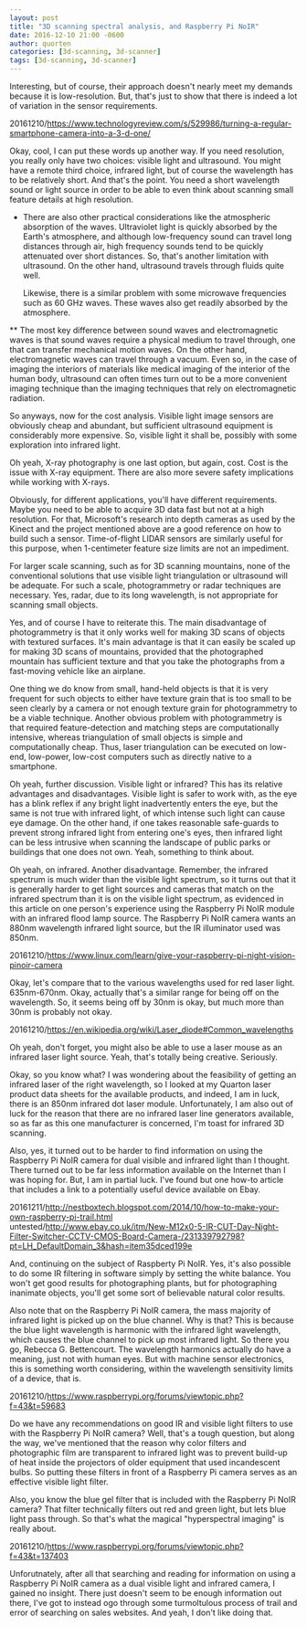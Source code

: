 ```yaml
---
layout: post
title: "3D scanning spectral analysis, and Raspberry Pi NoIR"
date: 2016-12-10 21:00 -0600
author: quorten
categories: [3d-scanning, 3d-scanner]
tags: [3d-scanning, 3d-scanner]
---
```


Interesting, but of course, their approach doesn't nearly meet my
demands because it is low-resolution.  But, that's just to show that
there is indeed a lot of variation in the sensor requirements.

20161210/https://www.technologyreview.com/s/529986/turning-a-regular-smartphone-camera-into-a-3-d-one/

Okay, cool, I can put these words up another way.  If you need
resolution, you really only have two choices: visible light and
ultrasound.  You might have a remote third choice, infrared light, but
of course the wavelength has to be relatively short.  And that's the
point.  You need a short wavelength sound or light source in order to
be able to even think about scanning small feature details at high
resolution.

* There are also other practical considerations like the atmospheric
  absorption of the waves.  Ultraviolet light is quickly absorbed by
  the Earth's atmosphere, and although low-frequency sound can travel
  long distances through air, high frequency sounds tend to be quickly
  attenuated over short distances.  So, that's another limitation with
  ultrasound.  On the other hand, ultrasound travels through fluids
  quite well.

  Likewise, there is a similar problem with some microwave frequencies
  such as 60 GHz waves.  These waves also get readily absorbed by the
  atmosphere.

<!-- more -->

** The most key difference between sound waves and electromagnetic
   waves is that sound waves require a physical medium to travel
   through, one that can transfer mechanical motion waves.  On the
   other hand, electromagnetic waves can travel through a vacuum.
   Even so, in the case of imaging the interiors of materials like
   medical imaging of the interior of the human body, ultrasound can
   often times turn out to be a more convenient imaging technique than
   the imaging techniques that rely on electromagnetic radiation.

So anyways, now for the cost analysis.  Visible light image sensors
are obviously cheap and abundant, but sufficient ultrasound equipment
is considerably more expensive.  So, visible light it shall be,
possibly with some exploration into infrared light.

Oh yeah, X-ray photography is one last option, but again, cost.  Cost
is the issue with X-ray equipment.  There are also more severe safety
implications while working with X-rays.

Obviously, for different applications, you'll have different
requirements.  Maybe you need to be able to acquire 3D data fast but
not at a high resolution.  For that, Microsoft's research into depth
cameras as used by the Kinect and the project mentioned above are a
good reference on how to build such a sensor.  Time-of-flight LIDAR
sensors are similarly useful for this purpose, when 1-centimeter
feature size limits are not an impediment.

For larger scale scanning, such as for 3D scanning mountains, none of
the conventional solutions that use visible light triangulation or
ultrasound will be adequate.  For such a scale, photogrammetry or
radar techniques are necessary.  Yes, radar, due to its long
wavelength, is not appropriate for scanning small objects.

Yes, and of course I have to reiterate this.  The main disadvantage of
photogrammetry is that it only works well for making 3D scans of
objects with textured surfaces.  It's main advantage is that it can
easily be scaled up for making 3D scans of mountains, provided that
the photographed mountain has sufficient texture and that you take the
photographs from a fast-moving vehicle like an airplane.

One thing we do know from small, hand-held objects is that it is very
frequent for such objects to either have texture grain that is too
small to be seen clearly by a camera or not enough texture grain for
photogrammetry to be a viable technique.  Another obvious problem with
photogrammetry is that required feature-detection and matching steps
are computationally intensive, whereas triangulation of small objects
is simple and computationally cheap.  Thus, laser triangulation can be
executed on low-end, low-power, low-cost computers such as directly
native to a smartphone.

Oh yeah, further discussion.  Visible light or infrared?  This has its
relative advantages and disadvantages.  Visible light is safer to work
with, as the eye has a blink reflex if any bright light inadvertently
enters the eye, but the same is not true with infrared light, of which
intense such light can cause eye damage.  On the other hand, if one
takes reasonable safe-guards to prevent strong infrared light from
entering one's eyes, then infrared light can be less intrusive when
scanning the landscape of public parks or buildings that one does not
own.  Yeah, something to think about.

Oh yeah, on infrared.  Another disadvantage.  Remember, the infrared
spectrum is much wider than the visible light spectrum, so it turns
out that it is generally harder to get light sources and cameras that
match on the infrared spectrum than it is on the visible light
spectrum, as evidenced in this article on one person's experience
using the Raspberry Pi NoIR module with an infrared flood lamp source.
The Raspberry Pi NoIR camera wants an 880nm wavelength infrared light
source, but the IR illuminator used was 850nm.

20161210/https://www.linux.com/learn/give-your-raspberry-pi-night-vision-pinoir-camera

Okay, let's compare that to the various wavelengths used for red laser
light.  635nm-670nm.  Okay, actually that's a similar range for being
off on the wavelength.  So, it seems being off by 30nm is okay, but
much more than 30nm is probably not okay.

20161210/https://en.wikipedia.org/wiki/Laser_diode#Common_wavelengths

Oh yeah, don't forget, you might also be able to use a laser mouse as
an infrared laser light source.  Yeah, that's totally being creative.
Seriously.

Okay, so you know what?  I was wondering about the feasibility of
getting an infrared laser of the right wavelength, so I looked at my
Quarton laser product data sheets for the available products, and
indeed, I am in luck, there is an 850nm infrared dot laser module.
Unfortunately, I am also out of luck for the reason that there are no
infrared laser line generators available, so as far as this one
manufacturer is concerned, I'm toast for infrared 3D scanning.

Also, yes, it turned out to be harder to find information on using the
Raspberry Pi NoIR camera for dual visible and infrared light than I
thought.  There turned out to be far less information available on the
Internet than I was hoping for.  But, I am in partial luck.  I've
found but one how-to article that includes a link to a potentially
useful device available on Ebay.

20161211/http://nestboxtech.blogspot.com/2014/10/how-to-make-your-own-raspberry-pi-trail.html  
untested/http://www.ebay.co.uk/itm/New-M12x0-5-IR-CUT-Day-Night-Filter-Switcher-CCTV-CMOS-Board-Camera-/231339792798?pt=LH_DefaultDomain_3&hash=item35dced199e

And, continuing on the subject of Raspberty Pi NoIR.  Yes, it's also
possible to do some IR filtering in software simply by setting the
white balance.  You won't get good results for photographing plants,
but for photographing inanimate objects, you'll get some sort of
believable natural color results.

Also note that on the Raspberry Pi NoIR camera, the mass majority of
infrared light is picked up on the blue channel.  Why is that?  This
is because the blue light wavelength is harmonic with the infrared
light wavelength, which causes the blue channel to pick up most
infrared light.  So there you go, Rebecca G. Bettencourt.  The
wavelength harmonics actually do have a meaning, just not with human
eyes.  But with machine sensor electronics, this is something worth
considering, within the wavelength sensitivity limits of a device,
that is.

20161210/https://www.raspberrypi.org/forums/viewtopic.php?f=43&t=59683

Do we have any recommendations on good IR and visible light filters to
use with the Raspberry Pi NoIR camera?  Well, that's a tough question,
but along the way, we've mentioned that the reason why color filters
and photographic film are transparent to infrared light was to prevent
build-up of heat inside the projectors of older equipment that used
incandescent bulbs.  So putting these filters in front of a Raspberry
Pi camera serves as an effective visible light filter.

Also, you know the blue gel filter that is included with the Raspberry
Pi NoIR camera?  That filter technically filters out red and green
light, but lets blue light pass through.  So that's what the magical
"hyperspectral imaging" is really about.

20161210/https://www.raspberrypi.org/forums/viewtopic.php?f=43&t=137403

Unforutnately, after all that searching and reading for information on
using a Raspberry Pi NoIR camera as a dual visible light and infrared
camera, I gained no insight.  There just doesn't seem to be enough
information out there, I've got to instead ogo through some
turmoltulous process of trail and error of searching on sales
websites.  And yeah, I don't like doing that.

